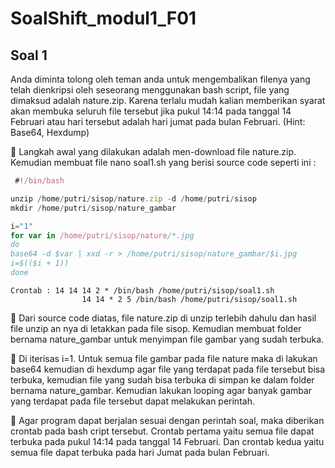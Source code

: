 # SoalShift_modul1_F01

## Soal 1
Anda diminta tolong oleh teman anda untuk mengembalikan filenya yang telah dienkripsi oleh seseorang menggunakan bash script, file yang dimaksud adalah nature.zip. Karena terlalu mudah kalian memberikan syarat akan membuka seluruh file tersebut jika pukul 14:14 pada tanggal 14 Februari atau hari tersebut adalah hari jumat pada bulan Februari. (Hint: Base64, Hexdump)

	Langkah awal yang dilakukan adalah men-download file nature.zip. Kemudian membuat file nano soal1.sh yang berisi source code seperti ini :

```javascript
 #!/bin/bash

unzip /home/putri/sisop/nature.zip -d /home/putri/sisop
mkdir /home/putri/sisop/nature_gambar

i="1"
for var in /home/putri/sisop/nature/*.jpg
do
base64 -d $var | xxd -r > /home/putri/sisop/nature_gambar/$i.jpg
i=$(($i + 1))
done
```
```
Crontab : 14 14 14 2 * /bin/bash /home/putri/sisop/soal1.sh
                14 14 * 2 5 /bin/bash /home/putri/sisop/soal1.sh
```

	Dari source code diatas, file nature.zip di unzip terlebih dahulu dan hasil file unzip an nya di letakkan pada file sisop. Kemudian membuat folder bernama nature_gambar untuk menyimpan file gambar yang sudah terbuka.

	Di iterisas i=1. Untuk semua file gambar pada file nature maka di lakukan base64 kemudian di hexdump agar file yang terdapat pada file tersebut bisa terbuka, kemudian file yang sudah bisa terbuka di simpan ke dalam folder bernama nature_gambar. Kemudian lakukan looping agar banyak gambar yang terdapat pada file tersebut dapat melakukan perintah.

	Agar program dapat berjalan sesuai dengan perintah soal, maka diberikan crontab pada bash cript tersebut. Crontab pertama yaitu semua file dapat terbuka pada pukul 14:14 pada tanggal 14 Februari. Dan crontab kedua yaitu semua file dapat terbuka pada hari Jumat pada bulan Februari.
